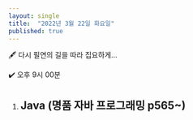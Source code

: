 ```yaml
---
layout: single
title:  "2022년 3월 22일 화요일"
published: true
---
```


🖋️ 다시 필연의 길을 따라 집요하게...

✔️ 오후 9시 00분



1. Java (명품 자바 프로그래밍 p565~)
   - 
